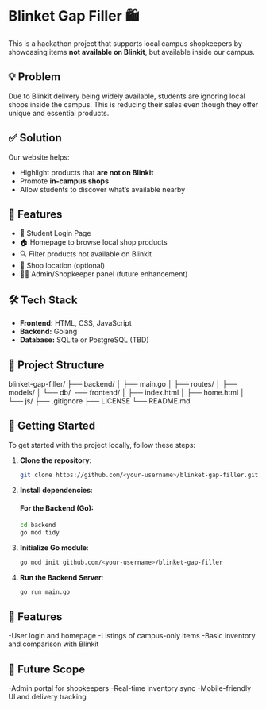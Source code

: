 # Blinket Gap Filler 🛍️

This is a hackathon project that supports local campus shopkeepers by showcasing items **not available on Blinkit**, but available inside our campus.

## 💡 Problem

Due to Blinkit delivery being widely available, students are ignoring local shops inside the campus. This is reducing their sales even though they offer unique and essential products.

## ✅ Solution

Our website helps:
- Highlight products that **are not on Blinkit**
- Promote **in-campus shops**
- Allow students to discover what’s available nearby

## 📁 Features

- 🛒 Student Login Page
- 🏠 Homepage to browse local shop products
- 🔍 Filter products not available on Blinkit
- 📍 Shop location (optional)
- 🧑‍💻 Admin/Shopkeeper panel (future enhancement)

## 🛠️ Tech Stack

- **Frontend:** HTML, CSS, JavaScript
- **Backend:** Golang
- **Database:** SQLite or PostgreSQL (TBD)

## 📂 Project Structure

blinket-gap-filler/
├── backend/
│   ├── main.go
│   ├── routes/
│   ├── models/
│   └── db/
├── frontend/
│   ├── index.html
│   ├── home.html
│   └── js/
├── .gitignore
├── LICENSE
└── README.md

## 🚀 Getting Started

To get started with the project locally, follow these steps:

1. **Clone the repository**:
   ```bash
   git clone https://github.com/<your-username>/blinket-gap-filler.git

2. **Install dependencies**:

   #### For the Backend (Go):
   ```bash
   cd backend
   go mod tidy

3. **Initialize Go module**:
    ```bash
   go mod init github.com/<your-username>/blinket-gap-filler

4. **Run the Backend Server**:
   ```bash
   go run main.go

## 🌟 Features
-User login and homepage
-Listings of campus-only items
-Basic inventory and comparison with Blinkit

## 🚧 Future Scope
-Admin portal for shopkeepers
-Real-time inventory sync
-Mobile-friendly UI and delivery tracking







